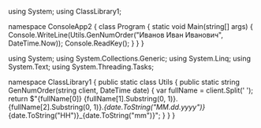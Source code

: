 using System;
using ClassLibrary1;

namespace ConsoleApp2
{
    class Program
    {
        static void Main(string[] args)
        {
            Console.WriteLine(Utils.GenNumOrder("Иванов Иван Иванович", DateTime.Now));
            Console.ReadKey();
        }
    }
}
















using System;
using System.Collections.Generic;
using System.Linq;
using System.Text;
using System.Threading.Tasks;

namespace ClassLibrary1
{
    public static class Utils
    {
        public static string GenNumOrder(string client, DateTime date)
        {
            var fullName = client.Split(' ');
            return $"{fullName[0]} {fullName[1].Substring(0, 1)}.{fullName[2].Substring(0, 1)}._{date.ToString("MM.dd.yyyy")}_{date.ToString("HH")}_{date.ToString("mm")}";
        }
    }
}

